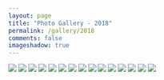 ```yaml
---
layout: page
title: "Photo Gallery - 2018"
permalink: /gallery/2018
comments: false
imageshadow: true
---
```


<img src="https://lightfocus-1256547063.cos.ap-hongkong.myqcloud.com/gallery/2018/DSC01427.jpg">

<img src="https://lightfocus-1256547063.cos.ap-hongkong.myqcloud.com/gallery/2018/DSC01422.jpg">

<img src="https://lightfocus-1256547063.cos.ap-hongkong.myqcloud.com/gallery/2018/DSC01380.jpg">

<img src="https://lightfocus-1256547063.cos.ap-hongkong.myqcloud.com/gallery/2018/DSC01363.jpg">

<img src="https://lightfocus-1256547063.cos.ap-hongkong.myqcloud.com/gallery/2018/DSC01360.jpg">

<img src="https://lightfocus-1256547063.cos.ap-hongkong.myqcloud.com/gallery/2018/DSC01285.jpg">

<img src="https://lightfocus-1256547063.cos.ap-hongkong.myqcloud.com/gallery/2018/DSC01279.jpg">

<img src="https://lightfocus-1256547063.cos.ap-hongkong.myqcloud.com/gallery/2018/DSC01276.jpg">

<img src="https://lightfocus-1256547063.cos.ap-hongkong.myqcloud.com/gallery/2018/DSC01062.jpg">

<img src="https://lightfocus-1256547063.cos.ap-hongkong.myqcloud.com/gallery/2018/DSC01044.jpg">

<img src="https://lightfocus-1256547063.cos.ap-hongkong.myqcloud.com/gallery/2018/DSC01025.jpg">

<img src="https://lightfocus-1256547063.cos.ap-hongkong.myqcloud.com/gallery/2018/DSC01020.jpg">

<img src="https://lightfocus-1256547063.cos.ap-hongkong.myqcloud.com/gallery/2018/DSC01013.jpg">

<img src="https://lightfocus-1256547063.cos.ap-hongkong.myqcloud.com/gallery/2018/DSC00999.jpg">

<img src="https://lightfocus-1256547063.cos.ap-hongkong.myqcloud.com/gallery/2018/DSC00998.jpg">